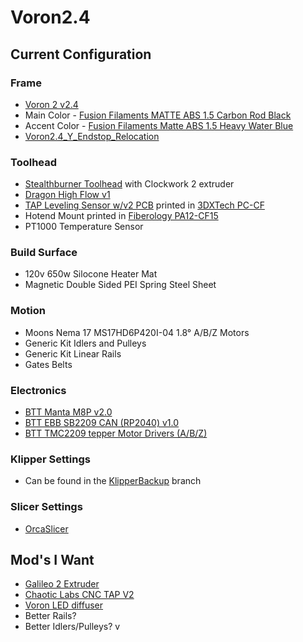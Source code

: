 # Voron2.4

## Current Configuration

### Frame
- [Voron 2 v2.4](https://vorondesign.com/voron2.4)
- Main Color - [Fusion Filaments MATTE ABS 1.5 Carbon Rod Black](https://www.fusionfilaments.com/shop/abs1-5175crb-1kg-abs-matte-filament-carbon-rod-black-7946?category=26#attribute_values=644,1089,1087,694,1091,695)
- Accent Color - [Fusion Filaments Matte ABS 1.5 Heavy Water Blue](https://www.fusionfilaments.com/shop/abs1-5175hwb-1kg-abs-matte-filament-heavy-water-blue-7948?category=26#attribute_values=1140,1089,1087,694,1091,695)
- [Voron2.4_Y_Endstop_Relocation](https://github.com/VoronDesign/VoronUsers/tree/main/printer_mods/hartk1213/Voron2.4_Y_Endstop_Relocation)

### Toolhead
- [Stealthburner Toolhead](https://vorondesign.com/voron_stealthburner) with Clockwork 2 extruder
- [Dragon High Flow v1](https://www.phaetus.com/en-us/products/dragon-hotend-hf)
- [TAP Leveling Sensor w/v2 PCB](https://github.com/VoronDesign/Voron-Tap) printed in [3DXTech PC-CF](https://www.3dxtech.com/products/carbonx-pc-cf-1)
- Hotend Mount printed in [Fiberology PA12-CF15](https://fiberlogy.com/en/fiberlogy-filaments/pa12cf_en/)
- PT1000 Temperature Sensor

### Build Surface
- 120v 650w Silocone Heater Mat
- Magnetic Double Sided PEI Spring Steel Sheet

### Motion
- Moons Nema 17 MS17HD6P420I-04 1.8° A/B/Z Motors
- Generic Kit Idlers and Pulleys 
- Generic Kit Linear Rails
- Gates Belts

### Electronics
- [BTT Manta M8P v2.0](https://github.com/bigtreetech/Manta-M8P)
- [BTT EBB SB2209 CAN (RP2040) v1.0](https://github.com/bigtreetech/EBB)
- [BTT TMC2209 tepper Motor Drivers (A/B/Z)](https://github.com/bigtreetech/BIGTREETECH-TMC2209-V1.2)

### Klipper Settings
- Can be found in the [KlipperBackup](https://github.com/mlh5599/printers-voron2.4-M8P/tree/KlipperBackup) branch

### Slicer Settings
- [OrcaSlicer](./Slicer%20Settings/OrcaSlicer/)

## Mod's I Want
- [Galileo 2 Extruder](https://github.com/JaredC01/Galileo2)
- [Chaotic Labs CNC TAP V2](https://www.chaoticlab.com/products/cnc-voron-tap)
- [Voron LED diffuser](https://www.printables.com/model/217102-voron-led-diffuser)
- Better Rails?
- Better Idlers/Pulleys?
v